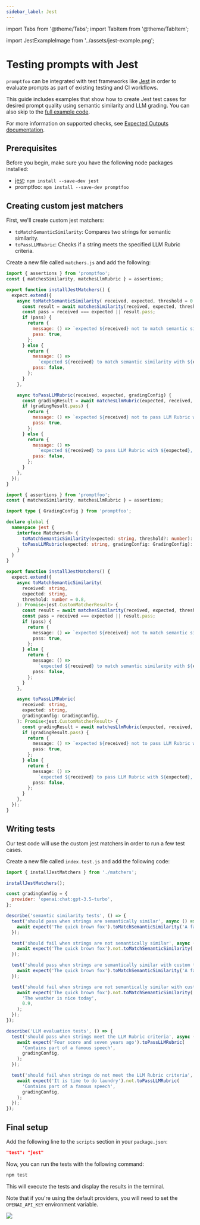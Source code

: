 ```yaml
---
sidebar_label: Jest
---
```


import Tabs from '@theme/Tabs';
import TabItem from '@theme/TabItem';

import JestExampleImage from '../assets/jest-example.png';

# Testing prompts with Jest

`promptfoo` can be integrated with test frameworks like [Jest](https://jestjs.io/) in order to evaluate prompts as part of existing testing and CI workflows.

This guide includes examples that show how to create Jest test cases for desired prompt quality using semantic similarity and LLM grading.  You can also skip to the [full example code](https://github.com/typpo/promptfoo/tree/main/examples/jest-integration).

For more information on supported checks, see [Expected Outputs documentation](/docs/configuration/expected-outputs/).

## Prerequisites

Before you begin, make sure you have the following node packages installed:

- [jest](https://jestjs.io/docs/getting-started): `npm install --save-dev jest`
- promptfoo: `npm install --save-dev promptfoo`

## Creating custom jest matchers

First, we'll create custom jest matchers:

- `toMatchSemanticSimilarity`: Compares two strings for semantic similarity.
- `toPassLLMRubric`: Checks if a string meets the specified LLM Rubric criteria.

Create a new file called `matchers.js` and add the following:

<Tabs>
  <TabItem value="Javascript" label="Javascript" default>

  ```javascript
  import { assertions } from 'promptfoo';
  const { matchesSimilarity, matchesLlmRubric } = assertions;

  export function installJestMatchers() {
    expect.extend({
      async toMatchSemanticSimilarity( received, expected, threshold = 0.8) {
        const result = await matchesSimilarity(received, expected, threshold);
        const pass = received === expected || result.pass;
        if (pass) {
          return {
            message: () => `expected ${received} not to match semantic similarity with ${expected}`,
            pass: true,
          };
        } else {
          return {
            message: () =>
              `expected ${received} to match semantic similarity with ${expected}, but it did not. Reason: ${result.reason}`,
            pass: false,
          };
        }
      },

      async toPassLLMRubric(received, expected, gradingConfig) {
        const gradingResult = await matchesLlmRubric(expected, received, gradingConfig);
        if (gradingResult.pass) {
          return {
            message: () => `expected ${received} not to pass LLM Rubric with ${expected}`,
            pass: true,
          };
        } else {
          return {
            message: () =>
              `expected ${received} to pass LLM Rubric with ${expected}, but it did not. Reason: ${gradingResult.reason}`,
            pass: false,
          };
        }
      },
    });
  }
  ```

  </TabItem>
  <TabItem value="Typescript" label="Typescript" default>

  ```typescript
  import { assertions } from 'promptfoo';
  const { matchesSimilarity, matchesLlmRubric } = assertions;

  import type { GradingConfig } from 'promptfoo';

  declare global {
    namespace jest {
      interface Matchers<R> {
        toMatchSemanticSimilarity(expected: string, threshold?: number): R;
        toPassLLMRubric(expected: string, gradingConfig: GradingConfig): R;
      }
    }
  }

  export function installJestMatchers() {
    expect.extend({
      async toMatchSemanticSimilarity(
        received: string,
        expected: string,
        threshold: number = 0.8,
      ): Promise<jest.CustomMatcherResult> {
        const result = await matchesSimilarity(received, expected, threshold);
        const pass = received === expected || result.pass;
        if (pass) {
          return {
            message: () => `expected ${received} not to match semantic similarity with ${expected}`,
            pass: true,
          };
        } else {
          return {
            message: () =>
              `expected ${received} to match semantic similarity with ${expected}, but it did not. Reason: ${result.reason}`,
            pass: false,
          };
        }
      },

      async toPassLLMRubric(
        received: string,
        expected: string,
        gradingConfig: GradingConfig,
      ): Promise<jest.CustomMatcherResult> {
        const gradingResult = await matchesLlmRubric(expected, received, gradingConfig);
        if (gradingResult.pass) {
          return {
            message: () => `expected ${received} not to pass LLM Rubric with ${expected}`,
            pass: true,
          };
        } else {
          return {
            message: () =>
              `expected ${received} to pass LLM Rubric with ${expected}, but it did not. Reason: ${gradingResult.reason}`,
            pass: false,
          };
        }
      },
    });
  }
  ```

  </TabItem>
</Tabs>

## Writing tests

Our test code will use the custom jest matchers in order to run a few test cases.

Create a new file called `index.test.js` and add the following code:

```javascript
import { installJestMatchers } from './matchers';

installJestMatchers();

const gradingConfig = {
  provider: 'openai:chat:gpt-3.5-turbo',
};

describe('semantic similarity tests', () => {
  test('should pass when strings are semantically similar', async () => {
    await expect('The quick brown fox').toMatchSemanticSimilarity('A fast brown fox');
  });

  test('should fail when strings are not semantically similar', async () => {
    await expect('The quick brown fox').not.toMatchSemanticSimilarity('The weather is nice today');
  });

  test('should pass when strings are semantically similar with custom threshold', async () => {
    await expect('The quick brown fox').toMatchSemanticSimilarity('A fast brown fox', 0.7);
  });

  test('should fail when strings are not semantically similar with custom threshold', async () => {
    await expect('The quick brown fox').not.toMatchSemanticSimilarity(
      'The weather is nice today',
      0.9,
    );
  });
});

describe('LLM evaluation tests', () => {
  test('should pass when strings meet the LLM Rubric criteria', async () => {
    await expect('Four score and seven years ago').toPassLLMRubric(
      'Contains part of a famous speech',
      gradingConfig,
    );
  });

  test('should fail when strings do not meet the LLM Rubric criteria', async () => {
    await expect('It is time to do laundry').not.toPassLLMRubric(
      'Contains part of a famous speech',
      gradingConfig,
    );
  });
});
```

## Final setup

Add the following line to the `scripts` section in your `package.json`:

```json
"test": "jest"
```

Now, you can run the tests with the following command:

```bash
npm test
```

This will execute the tests and display the results in the terminal.

Note that if you're using the default providers, you will need to set the `OPENAI_API_KEY` environment variable.

<img src={JestExampleImage} />
